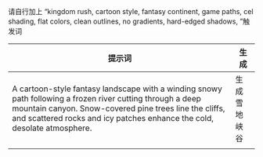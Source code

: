 请自行加上 “kingdom rush, cartoon style, fantasy continent, game paths, cel shading, flat colors, clean outlines, no gradients, hard-edged shadows, ”触发词

| <center>提示词</center>                                                                                                                                                                                                                             | <center>生成</center> |
| ------------------------------------------------------------------------------------------------------------------------------------------------------------------------------------------------------------------------------------------------ | ------------------- |
| A cartoon-style fantasy landscape with a winding snowy path following a frozen river cutting through a deep mountain canyon. Snow-covered pine trees line the cliffs, and scattered rocks and icy patches enhance the cold, desolate atmosphere. | 生成雪地峡谷              |
|                                                                                                                                                                                                                                                  |                     |
